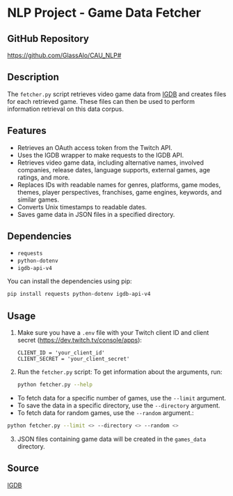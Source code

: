 # NLP Project - Game Data Fetcher

## GitHub Repository
https://github.com/GlassAlo/CAU_NLP#

## Description

The `fetcher.py` script retrieves video game data from [IGDB](https://www.igdb.com/) and creates files for each retrieved game. These files can then be used to perform information retrieval on this data corpus.

## Features

- Retrieves an OAuth access token from the Twitch API.
- Uses the IGDB wrapper to make requests to the IGDB API.
- Retrieves video game data, including alternative names, involved companies, release dates, language supports, external games, age ratings, and more.
- Replaces IDs with readable names for genres, platforms, game modes, themes, player perspectives, franchises, game engines, keywords, and similar games.
- Converts Unix timestamps to readable dates.
- Saves game data in JSON files in a specified directory.

## Dependencies

- `requests`
- `python-dotenv`
- `igdb-api-v4`

You can install the dependencies using pip:
```sh
pip install requests python-dotenv igdb-api-v4
```
## Usage

1. Make sure you have a `.env` file with your Twitch client ID and client secret (https://dev.twitch.tv/console/apps):
    ```
    CLIENT_ID = 'your_client_id'
    CLIENT_SECRET = 'your_client_secret'
    ```

2. Run the `fetcher.py` script:
To get information about the arguments, run:

    ```sh
    python fetcher.py --help
    ```

- To fetch data for a specific number of games, use the `--limit` argument.
- To save the data in a specific directory, use the `--directory` argument.
- To fetch data for random games, use the `--random` argument.:

```sh
python fetcher.py --limit <> --directory <> --random <>
```

3. JSON files containing game data will be created in the `games_data` directory.

## Source

[IGDB](https://www.igdb.com/)